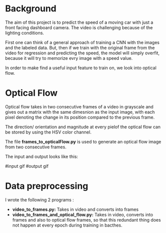 # Background

The aim of  this project is to predict the speed of a moving car with just a front facing dashboard camera.
The video is challenging because of the lighting conditions. 

First one can think of a general approach of training a CNN with the images and the labeled data. But, then if we train with the original frame from the video for regression and predicting the speed, the model will simply overfit, because it will try to memorize evry image with a speed value. 

In order to make find a useful input feature to train on, we look into optical flow.

# Optical Flow
Optical flow takes in two consecutive frames of a video in grayscale and gives out a matrix with the same dimesnion as the input image, with each pixel denoting the change in its position compared to the previous frame. 

The direction/ orientation and magnitude at every pielof the optical flow can be stored by using the HSV color channel. 

The file **frames_to_opticalFlow.py** is used to generate an optical flow image from two consecutive frames.

The input and output looks like this:

#input gif
#output gif

# Data preprocessing
I wrote the following 2 programs :
* **video_to_frames.py:** Takes in video and converts into frames
* **video_to_frames_and_optical_flow.py:** Takes in video, converts into frames and also to optical flow frames, so that this redundant thing does not happen at every epoch during training in bacthes.



